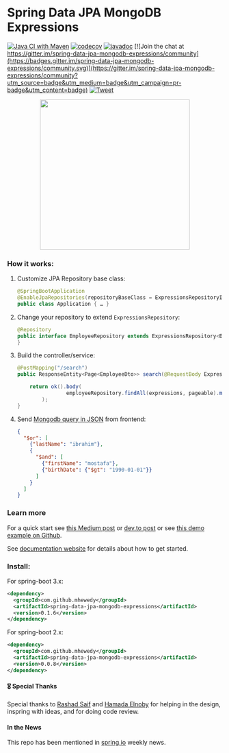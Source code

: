 # Spring Data JPA MongoDB Expressions

[![Java CI with Maven](https://github.com/mhewedy/spring-data-jpa-mongodb-expressions/actions/workflows/maven.yml/badge.svg)](https://github.com/mhewedy/spring-data-jpa-mongodb-expressions/actions/workflows/maven.yml) 
[![codecov](https://codecov.io/gh/mhewedy/spring-data-jpa-mongodb-expressions/branch/master/graph/badge.svg?token=3BR9MGYVC8)](https://codecov.io/gh/mhewedy/spring-data-jpa-mongodb-expressions)
[![javadoc](https://javadoc.io/badge2/com.github.mhewedy/spring-data-jpa-mongodb-expressions/javadoc.svg)](https://javadoc.io/doc/com.github.mhewedy/spring-data-jpa-mongodb-expressions) 
[![Join the chat at https://gitter.im/spring-data-jpa-mongodb-expressions/community](https://badges.gitter.im/spring-data-jpa-mongodb-expressions/community.svg)](https://gitter.im/spring-data-jpa-mongodb-expressions/community?utm_source=badge&utm_medium=badge&utm_campaign=pr-badge&utm_content=badge)
[![Tweet](https://img.shields.io/twitter/url/http/shields.io.svg?style=social)](https://twitter.com/intent/tweet?text=Use%20the%20MongoDB%20query%20syntax%20to%20query%20your%20relational%20database&url=https://github.com/mhewedy/spring-data-jpa-mongodb-expressions&via=Github&hashtags=java,springboot,mongodb,jpa,hibernate)

<image src="https://github.com/mhewedy/spring-data-jpa-mongodb-expressions/blob/master/logo.png?raw=true" style="display: block; margin: auto; width: 350px;">

### How it works:

1. Customize JPA Repository base class:
    ```java
    @SpringBootApplication
    @EnableJpaRepositories(repositoryBaseClass = ExpressionsRepositoryImpl.class)
    public class Application { … }
    ```
2. Change your repository to extend `ExpressionsRepository`:
    ```java
    @Repository
    public interface EmployeeRepository extends ExpressionsRepository<Employee, Long> {
    }
    ```
3. Build the controller/service:
    ```java
    @PostMapping("/search")
    public ResponseEntity<Page<EmployeeDto>> search(@RequestBody Expressions expressions, Pageable pageable) {

        return ok().body(
                    employeeRepository.findAll(expressions, pageable).map(employeeMapper::toDto)
            );
    }
    ```
4. Send [Mongodb query in JSON](https://mhewedy.github.io/spring-data-jpa-mongodb-expressions/#_how_to_build_the_expressions) from frontend:
    ```json
    {
      "$or": [
        {"lastName": "ibrahim"},
        {
          "$and": [
            {"firstName": "mostafa"},
            {"birthDate": {"$gt": "1990-01-01"}}
          ]
        }
      ]
    }
    ```

### Learn more

For a quick start see [this Medium post](https://mohewedy.medium.com/using-mongodb-query-syntax-to-query-relational-database-in-java-57701f0b0f0)
 or [dev.to post](https://dev.to/mhewedy/using-mongodb-query-syntax-to-query-relational-database-in-java-49hf)
 or see [this demo example on Github](https://github.com/springexamples/spring-data-jpa-mongodb-expressions-demo).

See [documentation website](https://mhewedy.github.io/spring-data-jpa-mongodb-expressions/) for details about how to get started.

### Install:

For spring-boot 3.x:
    
```xml
<dependency>
  <groupId>com.github.mhewedy</groupId>
  <artifactId>spring-data-jpa-mongodb-expressions</artifactId>
  <version>0.1.6</version>
</dependency>

```
For spring-boot 2.x:

```xml
<dependency>
  <groupId>com.github.mhewedy</groupId>
  <artifactId>spring-data-jpa-mongodb-expressions</artifactId>
  <version>0.0.8</version>
</dependency>

```

#### 🎖 Special Thanks 

Special thanks to [Rashad Saif](https://github.com/rashadsaif) and [Hamada Elnoby](https://github.com/hamadaelnopy) for helping in the design, inspring with ideas, and for doing code review.
    
#### In the News
This repo has been mentioned in [spring.io](http://spring.io/blog/2021/07/06/this-week-in-spring-july-6th-2021) weekly news.
